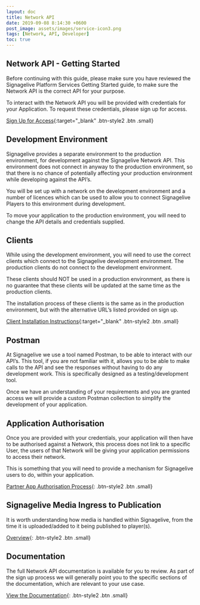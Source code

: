 ```yaml
---
layout: doc
title: Network API
date: 2019-09-08 8:14:30 +0600
post_image: assets/images/service-icon3.png
tags: [Network, API, Developer]
toc: true
---
```

## Network API - Getting Started

Before continuing with this guide, please make sure you have reviewed the Signagelive Platform Services Getting Started guide, to make sure the Network API is the correct API for your purpose.

To interact with the Network API you will be provided with credentials for your Application. To request these credentials, please sign up for access.

[Sign Up for Access](https://docs.google.com/forms/d/e/1FAIpQLScbomALViAsRf3gT562utIXbcLWP17JcLYaJhhnvDQLvrQOCQ/viewform){:target="_blank" .btn-style2 .btn .small}

## Development Environment

Signagelive provides a separate environment to the production environment, for development against the Signagelive Network API. This environment does not connect in anyway to the production environment, so that there is no chance of potentially affecting your production environment while developing against the API’s.

You will be set up with a network on the development environment and a number of licences which can be used to allow you to connect Signagelive Players to this environment during development.

To move your application to the production environment, you will need to change the API details and credentials supplied.

## Clients

While using the development environment, you will need to use the correct clients which connect to the Signagelive development environment. The production clients do not connect to the development environment.

These clients should NOT be used in a production environment, as there is no guarantee that these clients will be updated at the same time as the production clients.

The installation process of these clients is the same as in the production environment, but with the alternative URL’s listed provided on sign up.

[Client Installation Instructions](https://support.signagelive.com/hc/en-us/articles/115000111391){:target="_blank" .btn-style2 .btn .small}

## Postman

At Signagelive we use a tool named Postman, to be able to interact with our API’s. This tool, if you are not familiar with it, allows you to be able to make calls to the API and see the responses without having to do any development work. This is specifically designed as a testing/development tool.

Once we have an understanding of your requirements and you are granted access we will provide a custom Postman collection to simplify the development of your application.

## Application Authorisation

Once you are provided with your credentials, your application will then have to be authorised against a Network, this process does not link to a specific User, the users of that Network will be giving your application permissions to access their network.

This is something that you will need to provide a mechanism for Signagelive users to do, within your application.

[Partner App Authorisation Process](/api/partner-app-authorization){: .btn-style2 .btn .small}

## Signagelive Media Ingress to Publication

It is worth understanding how media is handled within Signagelive, from the time it is uploaded/added to it being published to player(s).

[Overview](/api/media-ingress){: .btn-style2 .btn .small}

## Documentation

The full Network API documentation is available for you to review. As part of the sign up process we will generally point you to the specific sections of the documentation, which are relevant to your use case.

[View the Documentation](/api/network-api){: .btn-style2 .btn .small}